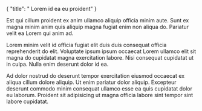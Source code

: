 {
  "title": " Lorem id ea eu proident"
}

Est qui cillum proident ex anim ullamco aliquip officia minim aute. Sunt ex magna minim anim quis aliquip magna fugiat enim non aliqua do. Pariatur velit ea Lorem qui anim ad.

Lorem minim velit id officia fugiat elit duis duis consequat officia reprehenderit do elit. Voluptate ipsum ipsum occaecat Lorem ullamco elit sit magna do cupidatat magna exercitation labore. Nisi consequat cupidatat ut in culpa. Nulla enim deserunt dolor id ea.

Ad dolor nostrud do deserunt tempor exercitation eiusmod occaecat ex aliqua cillum dolore aliquip. Ut enim pariatur dolor aliquip. Excepteur deserunt commodo minim consequat ullamco esse ea quis cupidatat dolor eu laborum. Proident sit adipisicing ut magna officia labore sint tempor sint labore cupidatat.